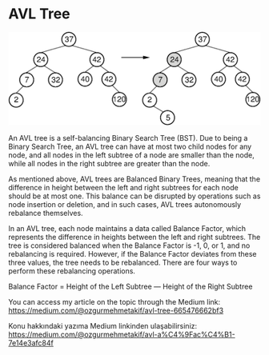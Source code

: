 
# AVL Tree

![AVL Tree](AVL.png)

An AVL tree is a self-balancing Binary Search Tree (BST). Due to being a Binary Search Tree, an AVL tree can have at most two child nodes for any node, and all nodes in the left subtree of a node are smaller than the node, while all nodes in the right subtree are greater than the node.

As mentioned above, AVL trees are Balanced Binary Trees, meaning that the difference in height between the left and right subtrees for each node should be at most one. This balance can be disrupted by operations such as node insertion or deletion, and in such cases, AVL trees autonomously rebalance themselves.

In an AVL tree, each node maintains a data called Balance Factor, which represents the difference in heights between the left and right subtrees. The tree is considered balanced when the Balance Factor is -1, 0, or 1, and no rebalancing is required. However, if the Balance Factor deviates from these three values, the tree needs to be rebalanced. There are four ways to perform these rebalancing operations.

Balance Factor = Height of the Left Subtree — Height of the Right Subtree

You can access my article on the topic through the Medium link: https://medium.com/@ozgurmehmetakif/avl-tree-665476662bf3

Konu hakkındaki yazıma Medium linkinden ulaşabilirsiniz: https://medium.com/@ozgurmehmetakif/avl-a%C4%9Fac%C4%B1-7e14e3afc84f

  
